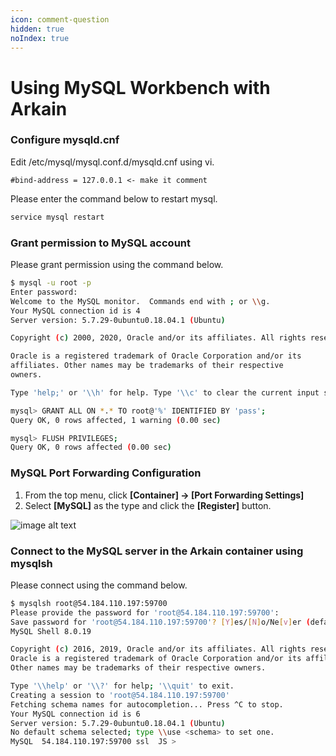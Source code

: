 ```yaml
---
icon: comment-question
hidden: true
noIndex: true
---
```


# Using MySQL Workbench with Arkain

### **Configure mysqld.cnf** <a href="#configure-mysqldcnf" id="configure-mysqldcnf"></a>

Edit /etc/mysql/mysql.conf.d/mysqld.cnf using vi.

```
#bind-address = 127.0.0.1 <- make it comment
```

Please enter the command below to restart mysql.

```bash
service mysql restart
```

### **Grant permission to MySQL account** <a href="#grant-permission-to-mysql-account" id="grant-permission-to-mysql-account"></a>

Please grant permission using the command below.

```bash
$ mysql -u root -p
Enter password:
Welcome to the MySQL monitor.  Commands end with ; or \\g.
Your MySQL connection id is 4
Server version: 5.7.29-0ubuntu0.18.04.1 (Ubuntu)

Copyright (c) 2000, 2020, Oracle and/or its affiliates. All rights reserved.

Oracle is a registered trademark of Oracle Corporation and/or its
affiliates. Other names may be trademarks of their respective
owners.

Type 'help;' or '\\h' for help. Type '\\c' to clear the current input statement.

mysql> GRANT ALL ON *.* TO root@'%' IDENTIFIED BY 'pass';
Query OK, 0 rows affected, 1 warning (0.00 sec)

mysql> FLUSH PRIVILEGES;
Query OK, 0 rows affected (0.00 sec)
```

### **MySQL Port Forwarding Configuration** <a href="#mysql-port-forwarding-configuration" id="mysql-port-forwarding-configuration"></a>

1. From the top menu, click **\[Container] → \[Port Forwarding Settings]**
2. Select **\[MySQL]** as the type and click the **\[Register]** button.

![image alt text](https://mkdocs-mxedr.run.goorm.site/assets/images/Using-MySQL-Workbench-with-Arkain.en_63.png)

### **Connect to the MySQL server in the Arkain container using mysqlsh** <a href="#connect-to-the-mysql-server-in-the-arkain-container-using-mysqlsh" id="connect-to-the-mysql-server-in-the-arkain-container-using-mysqlsh"></a>

Please connect using the command below.

```bash
$ mysqlsh root@54.184.110.197:59700
Please provide the password for 'root@54.184.110.197:59700': 
Save password for 'root@54.184.110.197:59700'? [Y]es/[N]o/Ne[v]er (default No): 
MySQL Shell 8.0.19

Copyright (c) 2016, 2019, Oracle and/or its affiliates. All rights reserved.
Oracle is a registered trademark of Oracle Corporation and/or its affiliates.
Other names may be trademarks of their respective owners.

Type '\\help' or '\\?' for help; '\\quit' to exit.
Creating a session to 'root@54.184.110.197:59700'
Fetching schema names for autocompletion... Press ^C to stop.
Your MySQL connection id is 6
Server version: 5.7.29-0ubuntu0.18.04.1 (Ubuntu)
No default schema selected; type \\use <schema> to set one.
MySQL  54.184.110.197:59700 ssl  JS >
```

